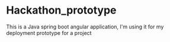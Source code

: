 # Hackathon_prototype
This is a Java spring boot angular application, I'm using it for my deployment prototype for a project 
